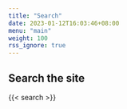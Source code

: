 ```yaml
---
title: "Search"
date: 2023-01-12T16:03:46+08:00
menu: "main"
weight: 100
rss_ignore: true
---
```


## Search the site

{{< search >}}
